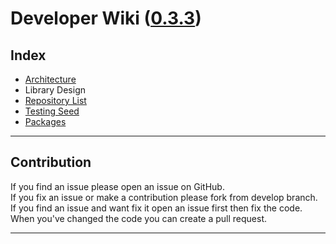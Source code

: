 # Developer Wiki \([0.3.3](Documents/history.md)\)

## Index

* [Architecture](/Documents/architecture.md)
* Library Design
* [Repository List](Documents/repository.md)
* [Testing Seed](Documents/seeds.md)
* [Packages](Documents/packages.md)

---

## Contribution

If you find an issue please open an issue on GitHub.  
If you fix an issue or make a contribution please fork from develop branch.  
If you find an issue and want fix it open an issue first then fix the code.  
When you've changed the code you can create a pull request.

---



